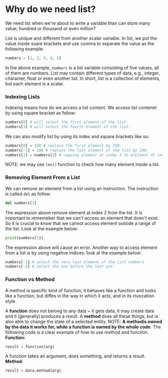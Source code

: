 # Why do we need list?

We need list when we're about to write a variable than can store many value; hundred or thousand or even million?

List is unique and different from another scalar variable. In list, we put the value inside suare brackets and use comma to separate the value as the following example:

```python
numbers = [1, 2, 3, 4, 5]
```

In the above example, ```numbers``` is a list variable consisting of five values, all of them are numbers. List may contain different types of data, e.g., integer, character, float or even another list. In short, list is a collection of elements, but each element is a scalar. 

### Indexing Lists
Indexing means how do we access a list content. We access list contenet by using square bracket as follow:
```python
numbers[0] # will select the first element of the list.
numbers[3] # will select the fourth element of the list.
```
We can also modify list by using its index and square brackets like so:
```python
numbers[0] = 150 # replace the first element by 150.
numbers[-1] = 200 # replace the last element of the list by 200.
numbers[1] = numbers[3] # copying element at index 3 to elelemnt at index 1 in list "numbers"
```
NOTE: we may use  ```len()``` function to check how many element inside a list. 

### Removing Element From a List
We can remove an element from a list using an instruction. The instruction is called ```del``` as follow:
```python
del numbers[2]
```
The expression above remove element at index 2 from the list. It is important to rememeber that we can't access an element that doen't exist. So it is crucial to know that we cannot access element outside a range of the list. Look at the example below:
```python
print(numbers[5])
```
The expression above will cause an error.
Another way to access element from a list is by using negative indices. look at the example below:
```python
numbers[-1] # select the very last element of the list numbers
numbers[-2] # select the one before the last one
```

### Function vs Method
A method is specific kind of function; it behaves like a function and looks like a function, but diffes in the way in which it acts, and in its invocation style.

A **function** does not belong to any data ~ it gets data, it may create data and it (generally) produces a result. A __method__ does all these things, but is also able to change the state of a selected entity. 
NOTE: __A methodis owned by the data it works for, while a function is owned by the whole code__.
The following code is a clear example of how to use method and function.
__Function:__
```python
result = function(arg)
```
A function takes an argument, does something, and returns a result.
__Method:__
```python
result = data.method(arg)
```
